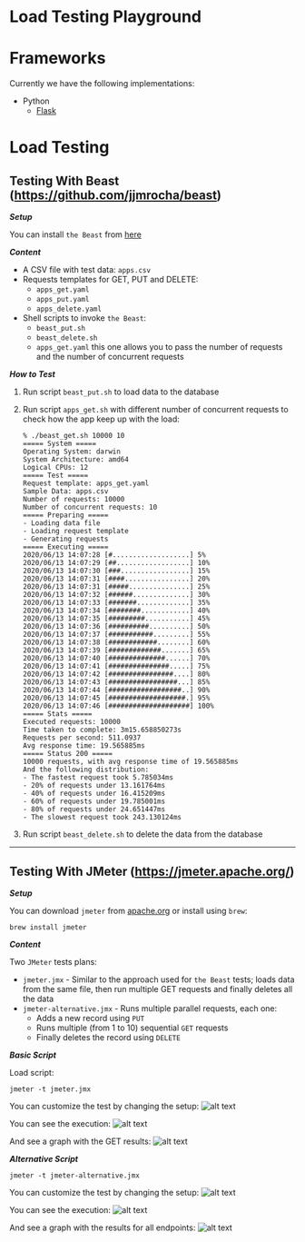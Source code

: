 Load Testing Playground
=======================

# Frameworks

Currently we have the following implementations:
* Python
  * [Flask](flask)


# Load Testing
## Testing With Beast (https://github.com/jjmrocha/beast)

___Setup___

You can install `the Beast` from [here](https://github.com/jjmrocha/beast/releases)

___Content___

* A CSV file with test data: `apps.csv`
* Requests templates for GET, PUT and DELETE: 
  * `apps_get.yaml`
  * `apps_put.yaml`
  * `apps_delete.yaml`
* Shell scripts to invoke `the Beast`:
  * `beast_put.sh`
  * `beast_delete.sh`
  * `apps_get.yaml` this one allows you to pass the number of requests and the number of concurrent requests

___How to Test___

1. Run script `beast_put.sh` to load data to the database
2. Run script `apps_get.sh` with different number of concurrent requests to check how the app keep up with the load:

    ```commandline
    % ./beast_get.sh 10000 10
    ===== System =====
    Operating System: darwin
    System Architecture: amd64
    Logical CPUs: 12
    ===== Test =====
    Request template: apps_get.yaml
    Sample Data: apps.csv
    Number of requests: 10000
    Number of concurrent requests: 10
    ===== Preparing =====
    - Loading data file
    - Loading request template
    - Generating requests
    ===== Executing =====
    2020/06/13 14:07:28 [#...................] 5%
    2020/06/13 14:07:29 [##..................] 10%
    2020/06/13 14:07:30 [###.................] 15%
    2020/06/13 14:07:31 [####................] 20%
    2020/06/13 14:07:31 [#####...............] 25%
    2020/06/13 14:07:32 [######..............] 30%
    2020/06/13 14:07:33 [#######.............] 35%
    2020/06/13 14:07:34 [########............] 40%
    2020/06/13 14:07:35 [#########...........] 45%
    2020/06/13 14:07:36 [##########..........] 50%
    2020/06/13 14:07:37 [###########.........] 55%
    2020/06/13 14:07:38 [############........] 60%
    2020/06/13 14:07:39 [#############.......] 65%
    2020/06/13 14:07:40 [##############......] 70%
    2020/06/13 14:07:41 [###############.....] 75%
    2020/06/13 14:07:42 [################....] 80%
    2020/06/13 14:07:43 [#################...] 85%
    2020/06/13 14:07:44 [##################..] 90%
    2020/06/13 14:07:45 [###################.] 95%
    2020/06/13 14:07:46 [####################] 100%
    ===== Stats =====
    Executed requests: 10000
    Time taken to complete: 3m15.658850273s
    Requests per second: 511.0937
    Avg response time: 19.565885ms
    ===== Status 200 =====
    10000 requests, with avg response time of 19.565885ms
    And the following distribution:
    - The fastest request took 5.785034ms
    - 20% of requests under 13.161764ms
    - 40% of requests under 16.415209ms
    - 60% of requests under 19.785001ms
    - 80% of requests under 24.651447ms
    - The slowest request took 243.130124ms
    ```

3. Run script `beast_delete.sh` to delete the data from the database

---
## Testing With JMeter (https://jmeter.apache.org/)

___Setup___

You can download `jmeter` from [apache.org](https://jmeter.apache.org/)
or install using `brew`:

```commandline
brew install jmeter 
```

___Content___

Two `JMeter` tests plans:
* `jmeter.jmx` - Similar to the approach used for `the Beast` tests; loads data from the same file, then run multiple GET requests and finally deletes all the data 
* `jmeter-alternative.jmx` - Runs multiple parallel requests, each one:
  * Adds a new record using `PUT`
  * Runs multiple (from 1 to 10) sequential `GET` requests 
  * Finally deletes the record using `DELETE` 


___Basic Script___

Load script:
```commandline
jmeter -t jmeter.jmx
```

You can customize the test by changing the setup:
![alt text](__images__/basic_setup.png "Script setup")

You can see the execution:
![alt text](__images__/basic_summary.png "Execution summary")

And see a graph with the GET results:
![alt text](__images__/basic_graph.png "Graph results")


___Alternative Script___

```commandline
jmeter -t jmeter-alternative.jmx
```

You can customize the test by changing the setup:
![alt text](__images__/alt_setup.png "Script setup")

You can see the execution:
![alt text](__images__/alt_summary.png "Execution summary")

And see a graph with the results for all endpoints:
![alt text](__images__/alt_graph.png "Graph results")
